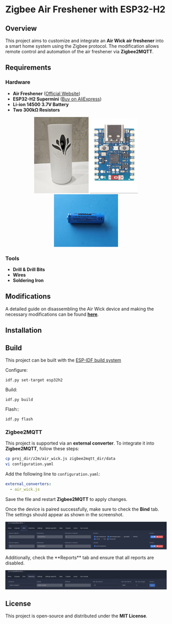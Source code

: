 # Zigbee Air Freshener with ESP32-H2

## Overview
This project aims to customize and integrate an **Air Wick air freshener** into a smart home system using the Zigbee protocol. The modification allows remote control and automation of the air freshener via **Zigbee2MQTT**.

## Requirements

### Hardware
- **Air Freshener** ([Official Website](https://www.airwick.co.uk/products/automatic-sprays/spring-delight))
- **ESP32-H2 Supermini** ([Buy on AliExpress](https://www.aliexpress.com/w/wholesale-esp32h2-supermini.html?spm=a2g0o.productlist.search.0))
- **Li-ion 14500 3.7V Battery**
- **Two 300kΩ Resistors**

<p align="center"> <img src="docs/images/air_wick.jpg" width="170"> <img src="docs/images/esp32-h2.jpg" width="150"> <img src="docs/images/bat.jpg" width="200"> </p>

### Tools
- **Drill & Drill Bits**
- **Wires**
- **Soldering Iron**

## Modifications
A detailed guide on disassembling the Air Wick device and making the necessary modifications can be found **[here](docs/airwick_mod.md)**.

## Installation
## Build


This project can be built with the [ESP-IDF build system](https://docs.espressif.com/projects/esp-idf/en/latest/esp32/api-guides/build-system.html)

Configure:

    idf.py set-target esp32h2

Build:

    idf.py build

Flash::

    idf.py flash

### Zigbee2MQTT
This project is supported via an **external converter**. To integrate it into **Zigbee2MQTT**, follow these steps:

```bash
cp proj_dir/z2m/air_wick.js zigbee2mqtt_dir/data
vi configuration.yaml
```

Add the following line to `configuration.yaml`:

```yaml
external_converters:
  - air_wick.js
```

Save the file and restart **Zigbee2MQTT** to apply changes.

Once the device is paired successfully, make sure to check the **Bind** tab. The settings should appear as shown in the screenshot.  
<p align="left"> <img src="docs/images/z2m_bind.png" width="900"></p>
Additionally, check the **Reports** tab and ensure that all reports are disabled.
<p align="left"> <img src="docs/images/z2m_reporting.png" width="900"></p>

## License
This project is open-source and distributed under the **MIT License**.


